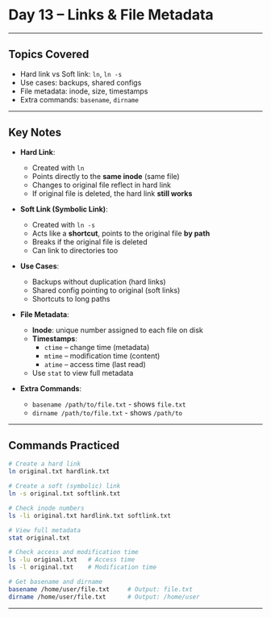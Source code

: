 #  Day 13 – Links & File Metadata

---

##  Topics Covered

- Hard link vs Soft link: `ln`, `ln -s`
- Use cases: backups, shared configs
- File metadata: inode, size, timestamps
- Extra commands: `basename`, `dirname`

---

##  Key Notes

- **Hard Link**:
  - Created with `ln`
  - Points directly to the **same inode** (same file)
  - Changes to original file reflect in hard link
  - If original file is deleted, the hard link **still works**

- **Soft Link (Symbolic Link)**:
  - Created with `ln -s`
  - Acts like a **shortcut**, points to the original file **by path**
  - Breaks if the original file is deleted
  - Can link to directories too

- **Use Cases**:
  - Backups without duplication (hard links)
  - Shared config pointing to original (soft links)
  - Shortcuts to long paths

- **File Metadata**:
  - **Inode**: unique number assigned to each file on disk
  - **Timestamps**:
    - `ctime` – change time (metadata)
    - `mtime` – modification time (content)
    - `atime` – access time (last read)
  - Use `stat` to view full metadata

- **Extra Commands**:
  - `basename /path/to/file.txt` - shows `file.txt`
  - `dirname /path/to/file.txt` - shows `/path/to`

---

##  Commands Practiced

```bash
# Create a hard link
ln original.txt hardlink.txt

# Create a soft (symbolic) link
ln -s original.txt softlink.txt

# Check inode numbers
ls -li original.txt hardlink.txt softlink.txt

# View full metadata
stat original.txt

# Check access and modification time
ls -lu original.txt   # Access time
ls -l original.txt    # Modification time

# Get basename and dirname
basename /home/user/file.txt     # Output: file.txt
dirname /home/user/file.txt      # Output: /home/user
```

---
